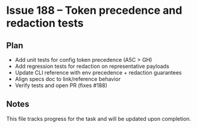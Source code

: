 # Issue 188 – Token precedence and redaction tests

## Plan
- Add unit tests for config token precedence (A5C > GH)
- Add regression tests for redaction on representative payloads
- Update CLI reference with env precedence + redaction guarantees
- Align specs doc to link/reference behavior
- Verify tests and open PR (fixes #188)

## Notes
This file tracks progress for the task and will be updated upon completion.
